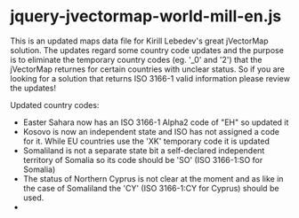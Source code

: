 jquery-jvectormap-world-mill-en.js
==================================

This is an updated maps data file for Kirill Lebedev's great jVectorMap
solution. The updates regard some country code updates and the purpose
is to eliminate the temporary country codes (eg. '_0' and '2') that the
jVectorMap returnes for certain countries with unclear status. So if you
are looking for a solution that returns ISO 3166-1 valid information 
please review the updates! 

Updated country codes:
 - Easter Sahara now has an ISO 3166-1 Alpha2 code of "EH" so updated it
 - Kosovo is now an independent state and ISO has not assigned a code
for it. While EU countries use the 'XK' temporary code it is updated
 - Somaliland is not a separate state bit a self-declared independent
territory of Somalia so its code should be 'SO' (ISO 3166-1:SO for
Somalia)
 - The status of Northern Cyprus is not clear at the moment and as like
in the case of Somaliland the 'CY' (ISO 3166-1:CY for Cyprus) should be
used.
 - 
